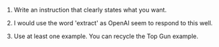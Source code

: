 1. Write an instruction that clearly states what you want.

2. I would use the word 'extract' as OpenAI seem to respond to this well.

3. Use at least one example. You can recycle the Top Gun example.